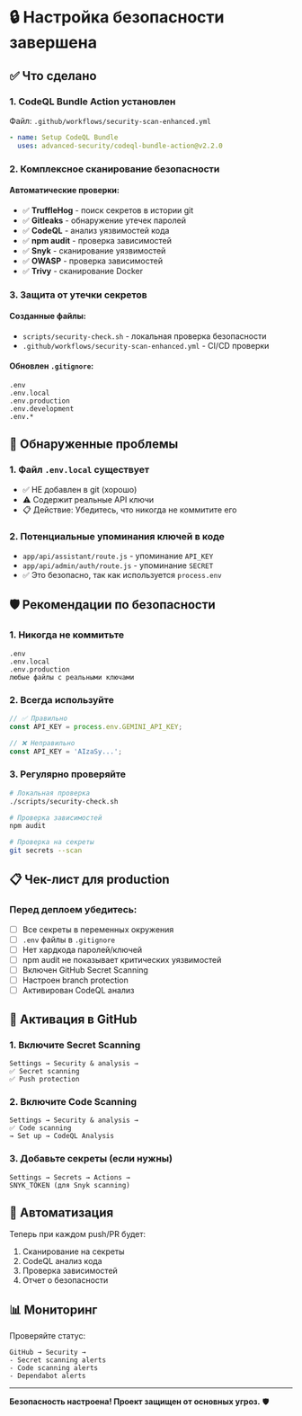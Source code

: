 # 🔒 Настройка безопасности завершена

## ✅ Что сделано

### 1. **CodeQL Bundle Action установлен**

Файл: `.github/workflows/security-scan-enhanced.yml`

```yaml
- name: Setup CodeQL Bundle
  uses: advanced-security/codeql-bundle-action@v2.2.0
```

### 2. **Комплексное сканирование безопасности**

#### Автоматические проверки:

- ✅ **TruffleHog** - поиск секретов в истории git
- ✅ **Gitleaks** - обнаружение утечек паролей
- ✅ **CodeQL** - анализ уязвимостей кода
- ✅ **npm audit** - проверка зависимостей
- ✅ **Snyk** - сканирование уязвимостей
- ✅ **OWASP** - проверка зависимостей
- ✅ **Trivy** - сканирование Docker

### 3. **Защита от утечки секретов**

#### Созданные файлы:

- `scripts/security-check.sh` - локальная проверка безопасности
- `.github/workflows/security-scan-enhanced.yml` - CI/CD проверки

#### Обновлен `.gitignore`:

```
.env
.env.local
.env.production
.env.development
.env.*
```

## 🚨 Обнаруженные проблемы

### 1. **Файл `.env.local` существует**

- ✅ НЕ добавлен в git (хорошо)
- ⚠️ Содержит реальные API ключи
- 📋 Действие: Убедитесь, что никогда не коммитите его

### 2. **Потенциальные упоминания ключей в коде**

- `app/api/assistant/route.js` - упоминание `API_KEY`
- `app/api/admin/auth/route.js` - упоминание `SECRET`
- ✅ Это безопасно, так как используется `process.env`

## 🛡️ Рекомендации по безопасности

### 1. **Никогда не коммитьте**

```
.env
.env.local
.env.production
любые файлы с реальными ключами
```

### 2. **Всегда используйте**

```javascript
// ✅ Правильно
const API_KEY = process.env.GEMINI_API_KEY;

// ❌ Неправильно
const API_KEY = 'AIzaSy...';
```

### 3. **Регулярно проверяйте**

```bash
# Локальная проверка
./scripts/security-check.sh

# Проверка зависимостей
npm audit

# Проверка на секреты
git secrets --scan
```

## 📋 Чек-лист для production

### Перед деплоем убедитесь:

- [ ] Все секреты в переменных окружения
- [ ] `.env` файлы в `.gitignore`
- [ ] Нет хардкода паролей/ключей
- [ ] npm audit не показывает критических уязвимостей
- [ ] Включен GitHub Secret Scanning
- [ ] Настроен branch protection
- [ ] Активирован CodeQL анализ

## 🔧 Активация в GitHub

### 1. Включите Secret Scanning

```
Settings → Security & analysis →
✅ Secret scanning
✅ Push protection
```

### 2. Включите Code Scanning

```
Settings → Security & analysis →
✅ Code scanning
→ Set up → CodeQL Analysis
```

### 3. Добавьте секреты (если нужны)

```
Settings → Secrets → Actions →
SNYK_TOKEN (для Snyk scanning)
```

## 🚀 Автоматизация

Теперь при каждом push/PR будет:

1. Сканирование на секреты
2. CodeQL анализ кода
3. Проверка зависимостей
4. Отчет о безопасности

## 📊 Мониторинг

Проверяйте статус:

```
GitHub → Security →
- Secret scanning alerts
- Code scanning alerts
- Dependabot alerts
```

---

**Безопасность настроена! Проект защищен от основных угроз.** 🛡️
